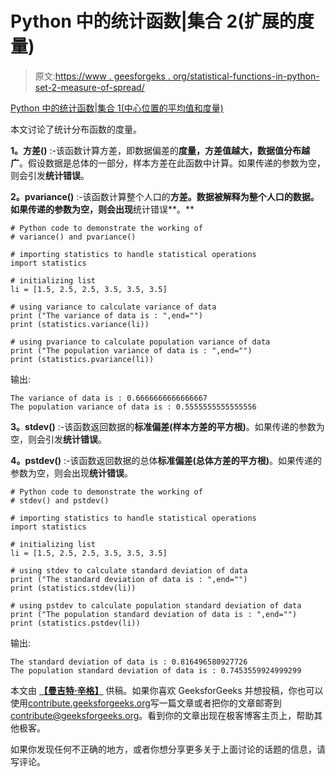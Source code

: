 # Python 中的统计函数|集合 2(扩展的度量)

> 原文:[https://www . geesforgeks . org/statistical-functions-in-python-set-2-measure-of-spread/](https://www.geeksforgeeks.org/statistical-functions-in-python-set-2-measure-of-spread/)

[Python 中的统计函数|集合 1(中心位置的平均值和度量)](https://www.geeksforgeeks.org/statistical-functions-python-set-1averages-measure-central-location/)

本文讨论了统计分布函数的度量。

**1。方差()** :-该函数计算方差，即数据偏差的**度量，方差值越大，数据值分布越广**。假设数据是总体的一部分，样本方差在此函数中计算。如果传递的参数为空，则会引发**统计错误**。

**2。pvariance()** :-该函数计算整个人口的**方差。数据被解释为整个人口的数据。如果传递的参数为空，则会出现**统计错误**。**

```
# Python code to demonstrate the working of 
# variance() and pvariance()

# importing statistics to handle statistical operations
import statistics

# initializing list
li = [1.5, 2.5, 2.5, 3.5, 3.5, 3.5]

# using variance to calculate variance of data
print ("The variance of data is : ",end="")
print (statistics.variance(li))

# using pvariance to calculate population variance of data
print ("The population variance of data is : ",end="")
print (statistics.pvariance(li))
```

输出:

```
The variance of data is : 0.6666666666666667
The population variance of data is : 0.5555555555555556

```

**3。stdev()** :-该函数返回数据的**标准偏差(样本方差的平方根)**。如果传递的参数为空，则会引发**统计错误**。

**4。pstdev()** :-该函数返回数据的总体**标准偏差(总体方差的平方根)**。如果传递的参数为空，则会出现**统计错误**。

```
# Python code to demonstrate the working of 
# stdev() and pstdev()

# importing statistics to handle statistical operations
import statistics

# initializing list
li = [1.5, 2.5, 2.5, 3.5, 3.5, 3.5]

# using stdev to calculate standard deviation of data
print ("The standard deviation of data is : ",end="")
print (statistics.stdev(li))

# using pstdev to calculate population standard deviation of data
print ("The population standard deviation of data is : ",end="")
print (statistics.pstdev(li))
```

输出:

```
The standard deviation of data is : 0.816496580927726
The population standard deviation of data is : 0.7453559924999299

```

本文由 **[【曼吉特·辛格】](https://auth.geeksforgeeks.org/profile.php?user=manjeet_04&list=practice)** 供稿。如果你喜欢 GeeksforGeeks 并想投稿，你也可以使用[contribute.geeksforgeeks.org](http://www.contribute.geeksforgeeks.org)写一篇文章或者把你的文章邮寄到 contribute@geeksforgeeks.org。看到你的文章出现在极客博客主页上，帮助其他极客。

如果你发现任何不正确的地方，或者你想分享更多关于上面讨论的话题的信息，请写评论。